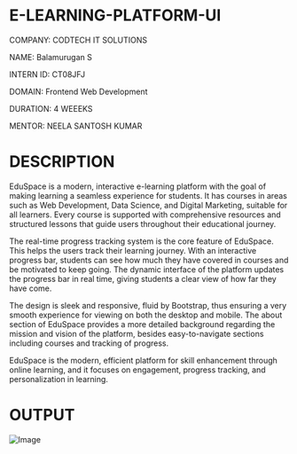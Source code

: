 # E-LEARNING-PLATFORM-UI

COMPANY: CODTECH IT SOLUTIONS

NAME: Balamurugan S

INTERN ID: CT08JFJ

DOMAIN: Frontend Web Development

DURATION: 4 WEEEKS

MENTOR: NEELA SANTOSH KUMAR

# DESCRIPTION

EduSpace is a modern, interactive e-learning platform with the goal of making learning a seamless experience for students. It has courses in areas such as Web Development, Data Science, and Digital Marketing, suitable for all learners. Every course is supported with comprehensive resources and structured lessons that guide users throughout their educational journey.

The real-time progress tracking system is the core feature of EduSpace. This helps the users track their learning journey. With an interactive progress bar, students can see how much they have covered in courses and be motivated to keep going. The dynamic interface of the platform updates the progress bar in real time, giving students a clear view of how far they have come.

The design is sleek and responsive, fluid by Bootstrap, thus ensuring a very smooth experience for viewing on both the desktop and mobile. The about section of EduSpace provides a more detailed background regarding the mission and vision of the platform, besides easy-to-navigate sections including courses and tracking of progress.

EduSpace is the modern, efficient platform for skill enhancement through online learning, and it focuses on engagement, progress tracking, and personalization in learning.

 # OUTPUT

 ![Image](https://github.com/user-attachments/assets/2d136082-7d5d-45d5-9f5c-6710d12dbb48)
